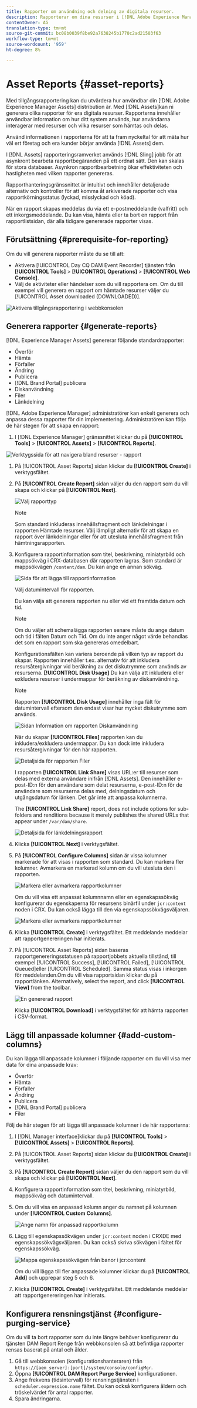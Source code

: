 ```yaml
---
title: Rapporter om användning och delning av digitala resurser.
description: Rapporterar om dina resurser i [!DNL Adobe Experience Manager Assets] som hjälper dig att förstå användningen, aktiviteten och delningen av dina digitala resurser.
contentOwner: AG
translation-type: tm+mt
source-git-commit: bc08b0039f8be92a7638245b1770c2ad21503f63
workflow-type: tm+mt
source-wordcount: '959'
ht-degree: 8%

---
```



# Asset Reports {#asset-reports}

Med tillgångsrapportering kan du utvärdera hur användbar din [!DNL Adobe Experience Manager Assets] distribution är. Med [!DNL Assets]kan ni generera olika rapporter för era digitala resurser. Rapporterna innehåller användbar information om hur ditt system används, hur användarna interagerar med resurser och vilka resurser som hämtas och delas.

Använd informationen i rapporterna för att ta fram nyckeltal för att mäta hur väl ert företag och era kunder börjar använda [!DNL Assets] dem.

I [!DNL Assets] rapporteringsramverket används [!DNL Sling] jobb för att asynkront bearbeta rapportbegäranden på ett ordnat sätt. Den kan skalas för stora databaser. Asynkron rapportbearbetning ökar effektiviteten och hastigheten med vilken rapporter genereras.

Rapporthanteringsgränssnittet är intuitivt och innehåller detaljerade alternativ och kontroller för att komma åt arkiverade rapporter och visa rapportkörningsstatus (lyckad, misslyckad och köad).

När en rapport skapas meddelas du via ett e-postmeddelande (valfritt) och ett inkorgsmeddelande. Du kan visa, hämta eller ta bort en rapport från rapportlistsidan, där alla tidigare genererade rapporter visas.

## Förutsättning {#prerequisite-for-reporting}

Om du vill generera rapporter måste du se till att:

* Aktivera [!UICONTROL Day CQ DAM Event Recorder] tjänsten från **[!UICONTROL Tools]** > **[!UICONTROL Operations]** > **[!UICONTROL Web Console]**.
* Välj de aktiviteter eller händelser som du vill rapportera om. Om du till exempel vill generera en rapport om hämtade resurser väljer du [!UICONTROL Asset downloaded (DOWNLOADED)].

![Aktivera tillgångsrapportering i webbkonsolen](assets/reports-config-day-cq-dam-event-recorder.png)

## Generera rapporter {#generate-reports}

[!DNL Experience Manager Assets] genererar följande standardrapporter:

* Överför
* Hämta
* Förfaller
* Ändring
* Publicera
* [!DNL Brand Portal] publicera
* Diskanvändning
* Filer
* Länkdelning

[!DNL Adobe Experience Manager] administratörer kan enkelt generera och anpassa dessa rapporter för din implementering. Administratören kan följa de här stegen för att skapa en rapport:

1. I [!DNL Experience Manager] gränssnittet klickar du på **[!UICONTROL Tools]** > **[!UICONTROL Assets]** > **[!UICONTROL Reports]**.

![Verktygssida för att navigera bland resurser - rapport](assets/AssetsReportNavigation.png)

1. På [!UICONTROL Asset Reports] sidan klickar du **[!UICONTROL Create]** i verktygsfältet.
1. På **[!UICONTROL Create Report]** sidan väljer du den rapport som du vill skapa och klickar på **[!UICONTROL Next]**.

   ![Välj rapporttyp](assets/choose_report.png)

   >[!NOTE]
   >
   >Som standard inkluderas innehållsfragment och länkdelningar i rapporten Hämtade resurser. Välj lämpligt alternativ för att skapa en rapport över länkdelningar eller för att utesluta innehållsfragment från hämtningsrapporten.

1. Konfigurera rapportinformation som titel, beskrivning, miniatyrbild och mappsökväg i CRX-databasen där rapporten lagras. Som standard är mappsökvägen `/content/dam`. Du kan ange en annan sökväg.

   ![Sida för att lägga till rapportinformation](assets/report_configuration.png)

   Välj datumintervall för rapporten.

   Du kan välja att generera rapporten nu eller vid ett framtida datum och tid.

   >[!NOTE]
   >
   >Om du väljer att schemalägga rapporten senare måste du ange datum och tid i fälten Datum och Tid. Om du inte anger något värde behandlas det som en rapport som ska genereras omedelbart.

   Konfigurationsfälten kan variera beroende på vilken typ av rapport du skapar. Rapporten innehåller t.ex. alternativ för att inkludera resursåtergivningar vid beräkning av det diskutrymme som används av resurserna. **[!UICONTROL Disk Usage]** Du kan välja att inkludera eller exkludera resurser i undermappar för beräkning av diskanvändning.

   >[!NOTE]
   >
   >Rapporten **[!UICONTROL Disk Usage]** innehåller inga fält för datumintervall eftersom den endast visar hur mycket diskutrymme som används.

   ![Sidan Information om rapporten Diskanvändning](assets/disk_usage_configuration.png)

   När du skapar **[!UICONTROL Files]** rapporten kan du inkludera/exkludera undermappar. Du kan dock inte inkludera resursåtergivningar för den här rapporten.

   ![Detaljsida för rapporten Filer](assets/files_report.png)

   I rapporten **[!UICONTROL Link Share]** visas URL:er till resurser som delas med externa användare inifrån [!DNL Assets]. Den innehåller e-post-ID:n för den användare som delat resurserna, e-post-ID:n för de användare som resurserna delas med, delningsdatum och utgångsdatum för länken. Det går inte att anpassa kolumnerna.

   The **[!UICONTROL Link Share]** report, does not include options for sub-folders and renditions because it merely publishes the shared URLs that appear under `/var/dam/share`.

   ![Detaljsida för länkdelningsrapport](assets/link_share.png)

1. Klicka **[!UICONTROL Next]** i verktygsfältet.

1. På **[!UICONTROL Configure Columns]** sidan är vissa kolumner markerade för att visas i rapporten som standard. Du kan markera fler kolumner. Avmarkera en markerad kolumn om du vill utesluta den i rapporten.

   ![Markera eller avmarkera rapportkolumner](assets/configure_columns.png)

   Om du vill visa ett anpassat kolumnnamn eller en egenskapssökväg konfigurerar du egenskaperna för resursens binärfil under `jcr:content` noden i CRX. Du kan också lägga till den via egenskapssökvägsväljaren.

   ![Markera eller avmarkera rapportkolumner](assets/custom_columns.png)

1. Klicka **[!UICONTROL Create]** i verktygsfältet. Ett meddelande meddelar att rapportgenereringen har initierats.
1. På [!UICONTROL Asset Reports] sidan baseras rapportgenereringsstatusen på rapportjobbets aktuella tillstånd, till exempel [!UICONTROL Success], [!UICONTROL Failed], [!UICONTROL Queued]eller [!UICONTROL Scheduled]. Samma status visas i inkorgen för meddelanden.Om du vill visa rapportsidan klickar du på rapportlänken. Alternatively, select the report, and click **[!UICONTROL View]** from the toolbar.

   ![En genererad rapport](assets/report_page.png)

   Klicka **[!UICONTROL Download]** i verktygsfältet för att hämta rapporten i CSV-format.

## Lägg till anpassade kolumner {#add-custom-columns}

Du kan lägga till anpassade kolumner i följande rapporter om du vill visa mer data för dina anpassade krav:

* Överför
* Hämta
* Förfaller
* Ändring
* Publicera
* [!DNL Brand Portal] publicera
* Filer

Följ de här stegen för att lägga till anpassade kolumner i de här rapporterna:

1. I [!DNL Manager interface]klickar du på **[!UICONTROL Tools]** > **[!UICONTROL Assets]** > **[!UICONTROL Reports]**.
1. På [!UICONTROL Asset Reports] sidan klickar du **[!UICONTROL Create]** i verktygsfältet.

1. På **[!UICONTROL Create Report]** sidan väljer du den rapport som du vill skapa och klickar på **[!UICONTROL Next]**.
1. Konfigurera rapportinformation som titel, beskrivning, miniatyrbild, mappsökväg och datumintervall.

1. Om du vill visa en anpassad kolumn anger du namnet på kolumnen under **[!UICONTROL Custom Columns]**.

   ![Ange namn för anpassad rapportkolumn](assets/custom_columns-1.png)

1. Lägg till egenskapssökvägen under `jcr:content` noden i CRXDE med egenskapssökvägsväljaren. Du kan också skriva sökvägen i fältet för egenskapssökväg.

   ![Mappa egenskapssökvägen från banor i jcr:content](assets/property_picker.png)

   Om du vill lägga till fler anpassade kolumner klickar du på **[!UICONTROL Add]** och upprepar steg 5 och 6.

1. Klicka **[!UICONTROL Create]** i verktygsfältet. Ett meddelande meddelar att rapportgenereringen har initierats.

## Konfigurera rensningstjänst {#configure-purging-service}

Om du vill ta bort rapporter som du inte längre behöver konfigurerar du tjänsten DAM Report Renge från webbkonsolen så att befintliga rapporter rensas baserat på antal och ålder.

1. Gå till webbkonsolen (konfigurationshanteraren) från `https://[aem_server]:[port]/system/console/configMgr`.
1. Öppna **[!UICONTROL DAM Report Purge Service]** konfigurationen.
1. Ange frekvens (tidsintervall) för rensningstjänsten i `scheduler.expression.name` fältet. Du kan också konfigurera åldern och tröskelvärdet för antal rapporter.
1. Spara ändringarna.
